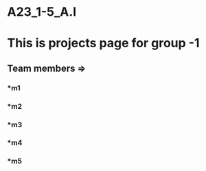 # __A23_1-5_A.I__
# This is projects page for group -1
## Team members =>
### *m1
### *m2
### *m3
### *m4
### *m5

